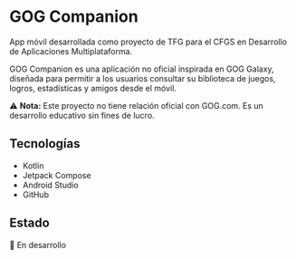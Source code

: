 # GOG Companion

App móvil desarrollada como proyecto de TFG para el CFGS en Desarrollo de Aplicaciones Multiplataforma.

GOG Companion es una aplicación no oficial inspirada en GOG Galaxy, diseñada para permitir a los usuarios consultar su biblioteca de juegos, logros, estadísticas y amigos desde el móvil.

⚠️ **Nota:** Este proyecto no tiene relación oficial con GOG.com. Es un desarrollo educativo sin fines de lucro.

## Tecnologías
- Kotlin
- Jetpack Compose
- Android Studio
- GitHub

## Estado
🚧 En desarrollo
